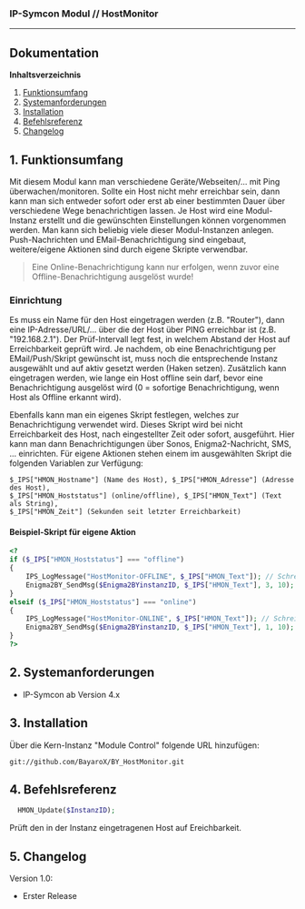 ### IP-Symcon Modul // HostMonitor
---

## Dokumentation

**Inhaltsverzeichnis**

1. [Funktionsumfang](#1-funktionsumfang) 
2. [Systemanforderungen](#2-systemanforderungen)
3. [Installation](#3-installation)
4. [Befehlsreferenz](#4-befehlsreferenz)
5. [Changelog](#5-changelog) 

## 1. Funktionsumfang
Mit diesem Modul kann man verschiedene Geräte/Webseiten/... mit Ping überwachen/monitoren. Sollte ein Host nicht mehr erreichbar sein,
dann kann man sich entweder sofort oder erst ab einer bestimmten Dauer über verschiedene Wege benachrichtigen lassen. Je Host wird
eine Modul-Instanz erstellt und die gewünschten Einstellungen können vorgenommen werden. Man kann sich beliebig viele dieser Modul-Instanzen
anlegen. Push-Nachrichten und EMail-Benachrichtigung sind eingebaut, weitere/eigene Aktionen sind durch eigene Skripte verwendbar.
  > Eine Online-Benachrichtigung kann nur erfolgen, wenn zuvor eine Offline-Benachrichtigung ausgelöst wurde!

### Einrichtung
Es muss ein Name für den Host eingetragen werden (z.B. "Router"), dann eine IP-Adresse/URL/... über die der Host über PING erreichbar
ist (z.B. "192.168.2.1"). Der Prüf-Intervall legt fest, in welchem Abstand der Host auf Erreichbarkeit geprüft wird.
Je nachdem, ob eine Benachrichtigung per EMail/Push/Skript gewünscht ist, muss noch die entsprechende Instanz ausgewählt und auf aktiv
gesetzt werden (Haken setzen). Zusätzlich kann eingetragen werden, wie lange ein Host offline sein darf, bevor eine Benachrichtigung
ausgelöst wird (0 = sofortige Benachrichtigung, wenn Host als Offline erkannt wird).

Ebenfalls kann man ein eigenes Skript festlegen, welches zur Benachrichtigung verwendet wird. Dieses Skript wird bei nicht Erreichbarkeit
des Host, nach eingestellter Zeit oder sofort, ausgeführt. Hier kann man dann Benachrichtigungen über Sonos, Enigma2-Nachricht, SMS, ... einrichten.
Für eigene Aktionen stehen einem im ausgewählten Skript die folgenden Variablen zur Verfügung:
```
$_IPS["HMON_Hostname"] (Name des Host), $_IPS["HMON_Adresse"] (Adresse des Host),
$_IPS["HMON_Hoststatus"] (online/offline), $_IPS["HMON_Text"] (Text als String),
$_IPS["HMON_Zeit"] (Sekunden seit letzter Erreichbarkeit)
```

#### Beispiel-Skript für eigene Aktion
```php
<?
if ($_IPS["HMON_Hoststatus"] === "offline")
{
	IPS_LogMessage("HostMonitor-OFFLINE", $_IPS["HMON_Text"]); // Schreibt den Text ins IPS-Log (zu sehen im Meldungen-Fenster in der IPS-Console)
	Enigma2BY_SendMsg($Enigma2BYinstanzID, $_IPS["HMON_Text"], 3, 10); // Zeigt 10 Sekunden lang eine Alarm-Nachricht über einen Enigma2-Receiver an
}
elseif ($_IPS["HMON_Hoststatus"] === "online")
{
	IPS_LogMessage("HostMonitor-ONLINE", $_IPS["HMON_Text"]); // Schreibt den Text ins IPS-Log (zu sehen im Meldungen-Fenster in der IPS-Console)
	Enigma2BY_SendMsg($Enigma2BYinstanzID, $_IPS["HMON_Text"], 1, 10); // Zeigt 10 Sekunden lang eine Info-Nachricht über einen Enigma2-Receiver an
}
?>
```


## 2. Systemanforderungen
- IP-Symcon ab Version 4.x

## 3. Installation
Über die Kern-Instanz "Module Control" folgende URL hinzufügen:

`git://github.com/BayaroX/BY_HostMonitor.git`


## 4. Befehlsreferenz
```php
  HMON_Update($InstanzID);
```
Prüft den in der Instanz eingetragenen Host auf Ereichbarkeit.


## 5. Changelog
Version 1.0:
  - Erster Release
